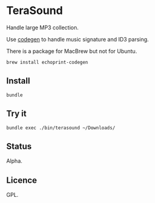 TeraSound
=========

Handle large MP3 collection.


Use [codegen](http://echoprint.me/codegen) to handle music signature and ID3 parsing.

There is a package for MacBrew but not for Ubuntu.

    brew install echoprint-codegen

Install
-------

    bundle

Try it
------

    bundle exec ./bin/terasound ~/Downloads/

Status
------

Alpha.

Licence
-------

GPL.
